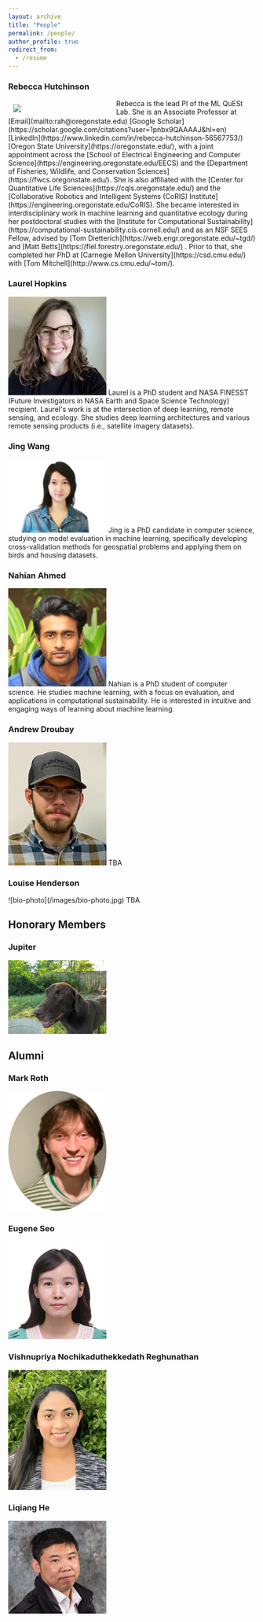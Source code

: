 ```yaml
---
layout: archive
title: "People"
permalink: /people/
author_profile: true
redirect_from:
  - /resume
---
```

  
### Rebecca Hutchinson
<div style="text-align: left">
<img style="float: left; padding: 10px 10px 10px 10px;" src="../s/profiles/HutchinsonPhoto.jpg" width=200>
 <div style="float: left">
[Email](mailto:rah@oregonstate.edu) [Google Scholar](https://scholar.google.com/citations?user=1pnbx9QAAAAJ&hl=en) [LinkedIn](https://www.linkedin.com/in/rebecca-hutchinson-56567753/) 
</div>
Rebecca is the lead PI of the ML QuESt Lab. 
She is an Associate Professor at [Oregon State University](https://oregonstate.edu/), with a joint appointment across the [School of Electrical Engineering and Computer Science](https://engineering.oregonstate.edu/EECS) and the [Department of Fisheries, Wildlife, and Conservation Sciences](https://fwcs.oregonstate.edu/). 
She is also affiliated with the [Center for Quantitative Life Sciences](https://cqls.oregonstate.edu/) and the [Collaborative Robotics and Intelligent Systems (CoRIS) Institute](https://engineering.oregonstate.edu/CoRIS). 
She became interested in interdisciplinary work in machine learning and quantitative ecology during her postdoctoral studies with the [Institute for Computational Sustainability](https://computational-sustainability.cis.cornell.edu/) and as an NSF SEES Fellow, advised by [Tom Dietterich](https://web.engr.oregonstate.edu/~tgd/) and [Matt Betts](https://flel.forestry.oregonstate.edu/) . 
Prior to that, she completed her PhD at [Carnegie Mellon University](https://csd.cmu.edu/) with [Tom Mitchell](http://www.cs.cmu.edu/~tom/).
</div>
  
### Laurel Hopkins
<div style="text-align: left">
<img src="/images/profiles/laurel.png" width="200">
Laurel is a PhD student and NASA FINESST (Future Investigators in NASA Earth and Space Science Technology) recipient. Laurel's work is at the intersection of deep learning, remote sensing, and ecology. She studies deep learning architectures and various remote sensing products (i.e., satellite imagery datasets).
</div>

### Jing Wang
<div style="text-align: left">
<img src="/images/profiles/wangjing.jpg" width="200">
Jing is a PhD candidate in computer science, studying on model evaluation in machine learning, specifically developing cross-validation methods for geospatial problems and applying them on birds and housing datasets.
</div>

### Nahian Ahmed
<div style="text-align: left">
<img src="/images/profiles/nahian.jpeg" width="200">
Nahian is a PhD student of computer science. He studies machine learning, with a focus on evaluation, and applications in computational sustainability. He is interested in intuitive and engaging ways of learning about machine learning.
</div>

### Andrew Droubay
<div style="text-align: left">
<img src="/images/profiles/andrew.png" width="200">
TBA
</div>

### Louise Henderson
<div style="text-align: left">
![bio-photo](/images/bio-photo.jpg)
TBA
</div>


## Honorary Members
### Jupiter
<img src="/images/profiles/jupiter.png" width="200">


## Alumni

### Mark Roth
<img src="/images/profiles/MR.png" width="200">

### Eugene Seo
<img src="/images/profiles/ES.png" width="200">

### Vishnupriya Nochikaduthekkedath Reghunathan
<img src="/images/profiles/VNR.png" width="200">

### Liqiang He
<img src="/images/profiles/LHe.png" width="200">

